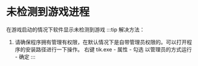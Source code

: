 # 未检测到游戏进程
在游戏启动的情况下软件显示未检测到游戏
:::tip 解决方法：
1. 请确保程序拥有管理有权限，在默认情况下是自带管理员权限的。可以打开程序的安装路径进行一下操作。
   右键 tik.exe - 属性 - 勾选 以管理员的方式运行 - 确定
   :::